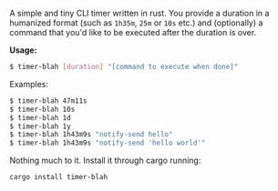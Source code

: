 A simple and tiny CLI timer written in rust. You provide a duration in a humanized format (such as `1h35m`, `25m` or `10s` etc.) and (optionally) a command that you'd like to be executed after the duration is over.

**Usage:**

```bash
$ timer-blah [duration] "[command to execute when done]"
```

Examples:

```bash
$ timer-blah 47m11s
$ timer-blah 10s
$ timer-blah 1d
$ timer-blah 1y
$ timer-blah 1h43m9s "notify-send hello"
$ timer-blah 1h43m9s "notify-send 'hello world'"
```

Nothing much to it. Install it through cargo running: 

```bash
cargo install timer-blah
```

